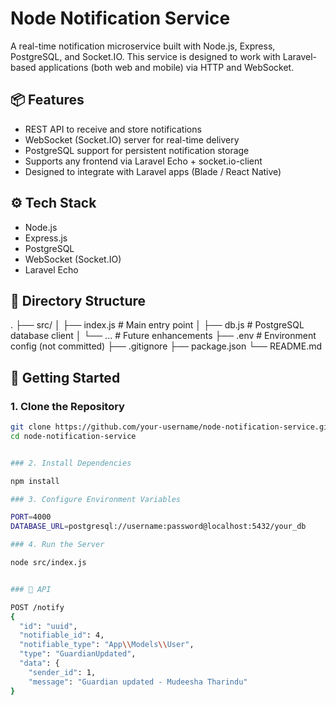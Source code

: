 # Node Notification Service

A real-time notification microservice built with Node.js, Express, PostgreSQL, and Socket.IO. This service is designed to work with Laravel-based applications (both web and mobile) via HTTP and WebSocket.

## 📦 Features

- REST API to receive and store notifications
- WebSocket (Socket.IO) server for real-time delivery
- PostgreSQL support for persistent notification storage
- Supports any frontend via Laravel Echo + socket.io-client
- Designed to integrate with Laravel apps (Blade / React Native)

## ⚙️ Tech Stack

- Node.js
- Express.js
- PostgreSQL
- WebSocket (Socket.IO)
- Laravel Echo

## 📁 Directory Structure

.
├── src/
│ ├── index.js # Main entry point
│ ├── db.js # PostgreSQL database client
│ └── ... # Future enhancements
├── .env # Environment config (not committed)
├── .gitignore
├── package.json
└── README.md


## 🚀 Getting Started

### 1. Clone the Repository

```bash
git clone https://github.com/your-username/node-notification-service.git
cd node-notification-service


### 2. Install Dependencies

npm install

### 3. Configure Environment Variables

PORT=4000
DATABASE_URL=postgresql://username:password@localhost:5432/your_db

### 4. Run the Server

node src/index.js


### 🔌 API

POST /notify
{
  "id": "uuid",
  "notifiable_id": 4,
  "notifiable_type": "App\\Models\\User",
  "type": "GuardianUpdated",
  "data": {
    "sender_id": 1,
    "message": "Guardian updated - Mudeesha Tharindu"
}
